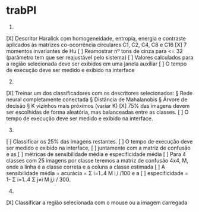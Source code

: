 # trabPI

1) 
[X] Descritor Haralick com homogeneidade, entropia, energia e contraste aplicados às matrizes co-ocorrência
circulares C1, C2, C4, C8 e C16
[X] 7 momentos invariantes de Hu
[ ] Reamostrar nº tons de cinza para <= 32  (parâmetro tem que ser reajustável pelo sistema)
[ ] Valores calculados para a região selecionada deve ser exibidos em uma janela auxiliar
[ ] O tempo de execução deve ser medido e exibido na interface

2)
[X] Treinar um dos classificadores com os descritores selecionados:
	§ Rede neural completamente conectada
	§ Distância de Mahalanobis
	§ Árvore de decisão
	§ K vizinhos mais próximos (variar K)
[X] 75% das imagens devem ser escolhidas de forma aleatória, mas balanceadas entre as classes. 
[ ] O tempo de execução deve ser medido e exibido na interface.


3) 
[ ] Classificar os 25% das imagens restantes. 
[ ] O tempo de execução deve ser medido e exibido na interface, 
[ ] juntamente com a matriz de confusão e as 
[ ] métricas de sensibilidade média e especificidade média
[ ] Para 4 classes com 25 imagens por classe teremos a matriz de confusão 4x4, M, onde a linha é a classe correta e a coluna a
classe estimada
[ ] A sensibilidade média = acurácia = Σ i=1..4 M i,i /100 e a 
[ ] especificidade = 1- Σ i=1..4 Σ j≠i M j,i / 300.

4) 
[X] Classificar a região selecionada com o mouse ou a imagem carregada
